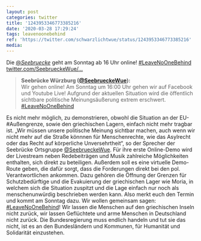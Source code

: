 ```yaml
---
layout: post
categories: twitter
title: '1243953346773385216'
date: '2020-03-28 17:29:24'
tags: leavenoonebehind
ref: 'https://twitter.com/schwarzlichtwue/status/1243953346773385216'
media:
---
```

Die [@_Seebruecke_](https://twitter.com/_Seebruecke_) geht am Sonntag ab 16 Uhr online! [#LeaveNoOneBehind](/t/leavenoonebehind) [twitter.com/SeebrueckeWue/…](https://twitter.com/SeebrueckeWue/status/1243848380985552902)
> <b>Seebrücke Würzburg ([@SeebrueckeWue](https://twitter.com/SeebrueckeWue)):</b>  
>Wir gehen online! Am Sonntag um 16:00 Uhr gehen wir auf Facebook und Youtube Live! Aufgrund der aktuellen Situation wird die öffentlich sichtbare politische Meinungsäußerung extrem erschwert. [#LeaveNoOneBehind](/t/leavenoonebehind)   


Es nicht mehr möglich, zu demonstrieren, obwohl die Situation an der EU-#Außengrenze, sowie den griechischen Lagern, einfach nicht mehr tragbar ist.
„Wir müssen unsere politische Meinung sichtbar machen, auch wenn wir nicht mehr auf die Straße könnnen für Menschenrechte, wie das Asylrecht oder das Recht auf körperliche Unversehrtheit“, so der Sprecher der Seebrücke Ortsgruppe [@SeebrueckeWue](https://twitter.com/SeebrueckeWue).
Für ihre erste Online-Demo wird der Livestream neben Redebeiträgen und Musik zahlreiche Möglichkeiten enthalten, sich direkt zu beteiligen. Außerdem soll es eine virtuelle Demo-Route geben, die dafür sorgt, dass die Forderungen direkt bei den pol. Verantwortlichen ankommen.
Dazu gehören die Öffnung der Grenzen für Schutzbedürftige und die Evakuierung der griechischen Lager wie Moria, in welchem sich die Situation zuspitzt und die Lage einfach nur noch als menschenunwürdig beschrieben werden kann.
Also merkt euch den Termin und kommt am Sonntag dazu. Wir wollen gemeinsam sagen: [#LeaveNoOneBehind](/t/leavenoonebehind)! Wir lassen die Menschen auf den griechischen Inseln nicht zurück, wir lassen Geflüchtete und arme Menschen in Deutschland nicht zurück.
Die Bundesregierung muss endlich handeln und tut sie das nicht, ist es an den Bundesländern und Kommunen, für Humanität und Solidarität einzustehen.